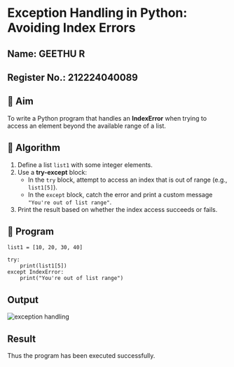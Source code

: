 # Exception Handling in Python: Avoiding Index Errors
## Name: GEETHU R
## Register No.: 212224040089
## 🎯 Aim
To write a Python program that handles an **IndexError** when trying to access an element beyond the available range of a list.

## 🧠 Algorithm
1. Define a list `list1` with some integer elements.
2. Use a **try-except** block:
   - In the `try` block, attempt to access an index that is out of range (e.g., `list1[5]`).
   - In the `except` block, catch the error and print a custom message `"You're out of list range"`.
3. Print the result based on whether the index access succeeds or fails.

## 🧾 Program
~~~
list1 = [10, 20, 30, 40]

try:
    print(list1[5])
except IndexError:
    print("You're out of list range")
~~~

## Output
![exception handling](https://github.com/user-attachments/assets/12a8ccfb-cc93-4e6f-a0df-c9addb9f8ac7)

## Result
Thus the program has been executed successfully.
